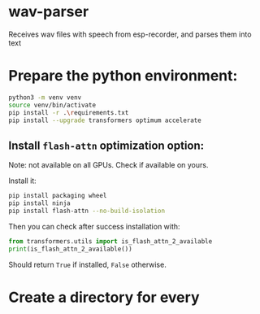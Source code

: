 # wav-parser
Receives wav files with speech from esp-recorder, and parses them into text

# Prepare the python environment:
```.sh
python3 -m venv venv
source venv/bin/activate
pip install -r .\requirements.txt
pip install --upgrade transformers optimum accelerate
```

## Install `flash-attn` optimization option:
Note: not available on all GPUs. Check if available on yours.

Install it:
```.sh
pip install packaging wheel
pip install ninja
pip install flash-attn --no-build-isolation
```

Then you can check after success installation with:
```.py
from transformers.utils import is_flash_attn_2_available
print(is_flash_attn_2_available())
````
Should return `True` if installed, `False` otherwise.

# Create a directory for every 
